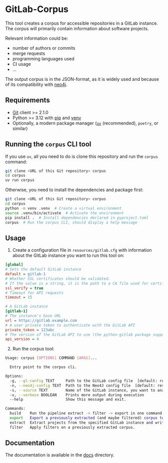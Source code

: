 <!--
SPDX-FileCopyrightText: 2021 German Aerospace Center (DLR)
SPDX-License-Identifier: MIT
-->


# GitLab-Corpus

This tool creates a corpus for accessible repositories in a GitLab instance. 
The corpus will primarily contain information about software projects.

Relevant information could be:  

- number of authors or commits
- merge requests
- programming languages used
- CI usage  
- …

The output corpus is in the JSON-format, as it is widely used and because of its compatibility with [neo4j](https://neo4j.com/).

## Requirements

- [Git](https://git-scm.com/) client >= 2.1.0
- Python >= 3.12 with [pip](https://pip.pypa.io/en/stable/) and [venv](https://docs.python.org/3/library/venv.html)
- Optionally, a modern package manager ([`uv`](https://docs.astral.sh/uv/) (recommended), `poetry`, or similar)

## Running the `corpus` CLI tool

If you use `uv`, all you need to do is clone this repository and run the `corpus` command:

```bash
git clone <URL of this Git repository> corpus
cd corpus
uv run corpus
```  

Otherwise, you need to install the dependencies and package first:

```bash
git clone <URL of this Git repository> corpus
cd corpus
python -m venv .venv  # Create a virtual environment
source .venv/bin/activate  # Activate the environment
pip install .  # Install dependencies declared in pyproject.toml
corpus  # Run the corpus CLI, should display a help message
```

## Usage

1. Create a configuration file in `resources/gitlab.cfg`
with information about the GitLab instance you want to run this tool on: 

```ini
[global]
# Sets the default GitLab instance
default = gitlab-1
# Whether SSL certificates should be validated.
# If the value is a string, it is the path to a CA file used for certificate validation.
ssl_verify = true
# Timeout for API requests
timeout = 15

# A GitLab instance
[gitlab-1]
# The instance's base URL
url = https://gitlab.example.com
# A user private token to authenticate with the GitLab API
private_token = 123abc
# The version of the GitLab API to use (the python-gitlab package supports '4' only) 
api_version = 4
```
 
2. Run the corpus tool:

```bash
Usage: corpus [OPTIONS] COMMAND [ARGS]...

  Entry point to the corpus cli.

Options:
  -g, --gl-config TEXT     Path to the GitLab config file  [default: resources/gitlab.cfg]
  -n, --neo4j-config TEXT  Path to the Neo4J config file  [default: resources/neo4j.cfg]
  -s, --source TEXT        Name of the GitLab instance, you want to analyze, if not the default value of your configuration
  -v, --verbose BOOLEAN    Prints more output during execution
  --help                   Show this message and exit.

Commands:
  build    Run the pipeline extract -> filter -> export in one command.
  export   Export a previously extracted (and maybe filtered) corpus to...
  extract  Extract projects from the specified GitLab instance and write...
  filter   Apply filters on a previously extracted corpus.
```

## Documentation

The documentation is available in the [docs](docs/source) directory.
